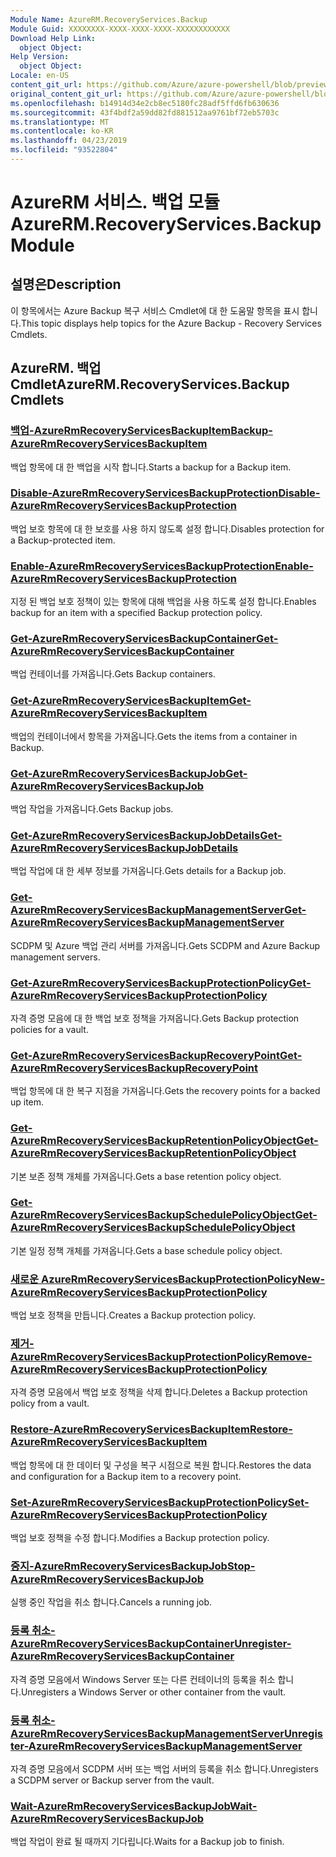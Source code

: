 ```yaml
---
Module Name: AzureRM.RecoveryServices.Backup
Module Guid: XXXXXXXX-XXXX-XXXX-XXXX-XXXXXXXXXXXX
Download Help Link:
  object Object: 
Help Version:
  object Object: 
Locale: en-US
content_git_url: https://github.com/Azure/azure-powershell/blob/preview/src/ResourceManager/RecoveryServices.Backup/Commands.RecoveryServices.Backup/help/AzureRM.RecoveryServices.Backup.md
original_content_git_url: https://github.com/Azure/azure-powershell/blob/preview/src/ResourceManager/RecoveryServices.Backup/Commands.RecoveryServices.Backup/help/AzureRM.RecoveryServices.Backup.md
ms.openlocfilehash: b14914d34e2cb8ec5180fc28adf5ffd6fb630636
ms.sourcegitcommit: 43f4bdf2a59dd82fd881512aa9761bf72eb5703c
ms.translationtype: MT
ms.contentlocale: ko-KR
ms.lasthandoff: 04/23/2019
ms.locfileid: "93522804"
---
```

# <span data-ttu-id="73b38-101">AzureRM 서비스. 백업 모듈</span><span class="sxs-lookup"><span data-stu-id="73b38-101">AzureRM.RecoveryServices.Backup Module</span></span>
## <span data-ttu-id="73b38-102">설명은</span><span class="sxs-lookup"><span data-stu-id="73b38-102">Description</span></span>
<span data-ttu-id="73b38-103">이 항목에서는 Azure Backup 복구 서비스 Cmdlet에 대 한 도움말 항목을 표시 합니다.</span><span class="sxs-lookup"><span data-stu-id="73b38-103">This topic displays help topics for the Azure Backup - Recovery Services Cmdlets.</span></span>

## <span data-ttu-id="73b38-104">AzureRM. 백업 Cmdlet</span><span class="sxs-lookup"><span data-stu-id="73b38-104">AzureRM.RecoveryServices.Backup Cmdlets</span></span>
### [<span data-ttu-id="73b38-105">백업-AzureRmRecoveryServicesBackupItem</span><span class="sxs-lookup"><span data-stu-id="73b38-105">Backup-AzureRmRecoveryServicesBackupItem</span></span>](Backup-AzureRmRecoveryServicesBackupItem.md)
<span data-ttu-id="73b38-106">백업 항목에 대 한 백업을 시작 합니다.</span><span class="sxs-lookup"><span data-stu-id="73b38-106">Starts a backup for a Backup item.</span></span>

### [<span data-ttu-id="73b38-107">Disable-AzureRmRecoveryServicesBackupProtection</span><span class="sxs-lookup"><span data-stu-id="73b38-107">Disable-AzureRmRecoveryServicesBackupProtection</span></span>](Disable-AzureRmRecoveryServicesBackupProtection.md)
<span data-ttu-id="73b38-108">백업 보호 항목에 대 한 보호를 사용 하지 않도록 설정 합니다.</span><span class="sxs-lookup"><span data-stu-id="73b38-108">Disables protection for a Backup-protected item.</span></span>

### [<span data-ttu-id="73b38-109">Enable-AzureRmRecoveryServicesBackupProtection</span><span class="sxs-lookup"><span data-stu-id="73b38-109">Enable-AzureRmRecoveryServicesBackupProtection</span></span>](Enable-AzureRmRecoveryServicesBackupProtection.md)
<span data-ttu-id="73b38-110">지정 된 백업 보호 정책이 있는 항목에 대해 백업을 사용 하도록 설정 합니다.</span><span class="sxs-lookup"><span data-stu-id="73b38-110">Enables backup for an item with a specified Backup protection policy.</span></span>

### [<span data-ttu-id="73b38-111">Get-AzureRmRecoveryServicesBackupContainer</span><span class="sxs-lookup"><span data-stu-id="73b38-111">Get-AzureRmRecoveryServicesBackupContainer</span></span>](Get-AzureRmRecoveryServicesBackupContainer.md)
<span data-ttu-id="73b38-112">백업 컨테이너를 가져옵니다.</span><span class="sxs-lookup"><span data-stu-id="73b38-112">Gets Backup containers.</span></span>

### [<span data-ttu-id="73b38-113">Get-AzureRmRecoveryServicesBackupItem</span><span class="sxs-lookup"><span data-stu-id="73b38-113">Get-AzureRmRecoveryServicesBackupItem</span></span>](Get-AzureRmRecoveryServicesBackupItem.md)
<span data-ttu-id="73b38-114">백업의 컨테이너에서 항목을 가져옵니다.</span><span class="sxs-lookup"><span data-stu-id="73b38-114">Gets the items from a container in Backup.</span></span>

### [<span data-ttu-id="73b38-115">Get-AzureRmRecoveryServicesBackupJob</span><span class="sxs-lookup"><span data-stu-id="73b38-115">Get-AzureRmRecoveryServicesBackupJob</span></span>](Get-AzureRmRecoveryServicesBackupJob.md)
<span data-ttu-id="73b38-116">백업 작업을 가져옵니다.</span><span class="sxs-lookup"><span data-stu-id="73b38-116">Gets Backup jobs.</span></span>

### [<span data-ttu-id="73b38-117">Get-AzureRmRecoveryServicesBackupJobDetails</span><span class="sxs-lookup"><span data-stu-id="73b38-117">Get-AzureRmRecoveryServicesBackupJobDetails</span></span>](Get-AzureRmRecoveryServicesBackupJobDetails.md)
<span data-ttu-id="73b38-118">백업 작업에 대 한 세부 정보를 가져옵니다.</span><span class="sxs-lookup"><span data-stu-id="73b38-118">Gets details for a Backup job.</span></span>

### [<span data-ttu-id="73b38-119">Get-AzureRmRecoveryServicesBackupManagementServer</span><span class="sxs-lookup"><span data-stu-id="73b38-119">Get-AzureRmRecoveryServicesBackupManagementServer</span></span>](Get-AzureRmRecoveryServicesBackupManagementServer.md)
<span data-ttu-id="73b38-120">SCDPM 및 Azure 백업 관리 서버를 가져옵니다.</span><span class="sxs-lookup"><span data-stu-id="73b38-120">Gets SCDPM and Azure Backup management servers.</span></span>

### [<span data-ttu-id="73b38-121">Get-AzureRmRecoveryServicesBackupProtectionPolicy</span><span class="sxs-lookup"><span data-stu-id="73b38-121">Get-AzureRmRecoveryServicesBackupProtectionPolicy</span></span>](Get-AzureRmRecoveryServicesBackupProtectionPolicy.md)
<span data-ttu-id="73b38-122">자격 증명 모음에 대 한 백업 보호 정책을 가져옵니다.</span><span class="sxs-lookup"><span data-stu-id="73b38-122">Gets Backup protection policies for a vault.</span></span>

### [<span data-ttu-id="73b38-123">Get-AzureRmRecoveryServicesBackupRecoveryPoint</span><span class="sxs-lookup"><span data-stu-id="73b38-123">Get-AzureRmRecoveryServicesBackupRecoveryPoint</span></span>](Get-AzureRmRecoveryServicesBackupRecoveryPoint.md)
<span data-ttu-id="73b38-124">백업 항목에 대 한 복구 지점을 가져옵니다.</span><span class="sxs-lookup"><span data-stu-id="73b38-124">Gets the recovery points for a backed up item.</span></span>

### [<span data-ttu-id="73b38-125">Get-AzureRmRecoveryServicesBackupRetentionPolicyObject</span><span class="sxs-lookup"><span data-stu-id="73b38-125">Get-AzureRmRecoveryServicesBackupRetentionPolicyObject</span></span>](Get-AzureRmRecoveryServicesBackupRetentionPolicyObject.md)
<span data-ttu-id="73b38-126">기본 보존 정책 개체를 가져옵니다.</span><span class="sxs-lookup"><span data-stu-id="73b38-126">Gets a base retention policy object.</span></span>

### [<span data-ttu-id="73b38-127">Get-AzureRmRecoveryServicesBackupSchedulePolicyObject</span><span class="sxs-lookup"><span data-stu-id="73b38-127">Get-AzureRmRecoveryServicesBackupSchedulePolicyObject</span></span>](Get-AzureRmRecoveryServicesBackupSchedulePolicyObject.md)
<span data-ttu-id="73b38-128">기본 일정 정책 개체를 가져옵니다.</span><span class="sxs-lookup"><span data-stu-id="73b38-128">Gets a base schedule policy object.</span></span>

### [<span data-ttu-id="73b38-129">새로운 AzureRmRecoveryServicesBackupProtectionPolicy</span><span class="sxs-lookup"><span data-stu-id="73b38-129">New-AzureRmRecoveryServicesBackupProtectionPolicy</span></span>](New-AzureRmRecoveryServicesBackupProtectionPolicy.md)
<span data-ttu-id="73b38-130">백업 보호 정책을 만듭니다.</span><span class="sxs-lookup"><span data-stu-id="73b38-130">Creates a Backup protection policy.</span></span>

### [<span data-ttu-id="73b38-131">제거-AzureRmRecoveryServicesBackupProtectionPolicy</span><span class="sxs-lookup"><span data-stu-id="73b38-131">Remove-AzureRmRecoveryServicesBackupProtectionPolicy</span></span>](Remove-AzureRmRecoveryServicesBackupProtectionPolicy.md)
<span data-ttu-id="73b38-132">자격 증명 모음에서 백업 보호 정책을 삭제 합니다.</span><span class="sxs-lookup"><span data-stu-id="73b38-132">Deletes a Backup protection policy from a vault.</span></span>

### [<span data-ttu-id="73b38-133">Restore-AzureRmRecoveryServicesBackupItem</span><span class="sxs-lookup"><span data-stu-id="73b38-133">Restore-AzureRmRecoveryServicesBackupItem</span></span>](Restore-AzureRmRecoveryServicesBackupItem.md)
<span data-ttu-id="73b38-134">백업 항목에 대 한 데이터 및 구성을 복구 시점으로 복원 합니다.</span><span class="sxs-lookup"><span data-stu-id="73b38-134">Restores the data and configuration for a Backup item to a recovery point.</span></span>

### [<span data-ttu-id="73b38-135">Set-AzureRmRecoveryServicesBackupProtectionPolicy</span><span class="sxs-lookup"><span data-stu-id="73b38-135">Set-AzureRmRecoveryServicesBackupProtectionPolicy</span></span>](Set-AzureRmRecoveryServicesBackupProtectionPolicy.md)
<span data-ttu-id="73b38-136">백업 보호 정책을 수정 합니다.</span><span class="sxs-lookup"><span data-stu-id="73b38-136">Modifies a Backup protection policy.</span></span>

### [<span data-ttu-id="73b38-137">중지-AzureRmRecoveryServicesBackupJob</span><span class="sxs-lookup"><span data-stu-id="73b38-137">Stop-AzureRmRecoveryServicesBackupJob</span></span>](Stop-AzureRmRecoveryServicesBackupJob.md)
<span data-ttu-id="73b38-138">실행 중인 작업을 취소 합니다.</span><span class="sxs-lookup"><span data-stu-id="73b38-138">Cancels a running job.</span></span>

### [<span data-ttu-id="73b38-139">등록 취소-AzureRmRecoveryServicesBackupContainer</span><span class="sxs-lookup"><span data-stu-id="73b38-139">Unregister-AzureRmRecoveryServicesBackupContainer</span></span>](Unregister-AzureRmRecoveryServicesBackupContainer.md)
<span data-ttu-id="73b38-140">자격 증명 모음에서 Windows Server 또는 다른 컨테이너의 등록을 취소 합니다.</span><span class="sxs-lookup"><span data-stu-id="73b38-140">Unregisters a Windows Server or other container from the vault.</span></span>

### [<span data-ttu-id="73b38-141">등록 취소-AzureRmRecoveryServicesBackupManagementServer</span><span class="sxs-lookup"><span data-stu-id="73b38-141">Unregister-AzureRmRecoveryServicesBackupManagementServer</span></span>](Unregister-AzureRmRecoveryServicesBackupManagementServer.md)
<span data-ttu-id="73b38-142">자격 증명 모음에서 SCDPM 서버 또는 백업 서버의 등록을 취소 합니다.</span><span class="sxs-lookup"><span data-stu-id="73b38-142">Unregisters a SCDPM server or Backup server from the vault.</span></span>

### [<span data-ttu-id="73b38-143">Wait-AzureRmRecoveryServicesBackupJob</span><span class="sxs-lookup"><span data-stu-id="73b38-143">Wait-AzureRmRecoveryServicesBackupJob</span></span>](Wait-AzureRmRecoveryServicesBackupJob.md)
<span data-ttu-id="73b38-144">백업 작업이 완료 될 때까지 기다립니다.</span><span class="sxs-lookup"><span data-stu-id="73b38-144">Waits for a Backup job to finish.</span></span>

